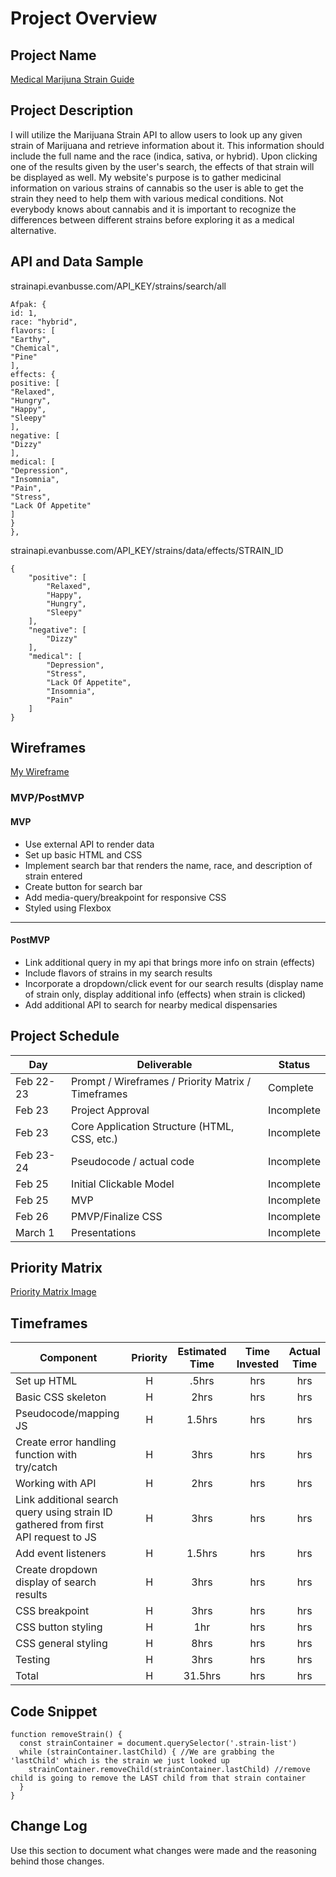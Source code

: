 # Project Overview

## Project Name

[Medical Marijuna Strain Guide]()

## Project Description

I will utilize the Marijuana Strain API to allow users to look up any given strain of Marijuana and retrieve information about it. This information should include the full name and the race (indica, sativa, or hybrid). Upon clicking one of the results given by the user's search, the effects of that strain will be displayed as well. My website's purpose is to gather medicinal information on various strains of cannabis so the user is able to get the strain they need to help them with various medical conditions. Not everybody knows about cannabis and it is important to recognize the differences between different strains before exploring it as a medical alternative.

## API and Data Sample

strainapi.evanbusse.com/API_KEY/strains/search/all

```
Afpak: {
id: 1,
race: "hybrid",
flavors: [
"Earthy",
"Chemical",
"Pine"
],
effects: {
positive: [
"Relaxed",
"Hungry",
"Happy",
"Sleepy"
],
negative: [
"Dizzy"
],
medical: [
"Depression",
"Insomnia",
"Pain",
"Stress",
"Lack Of Appetite"
]
}
},
```
strainapi.evanbusse.com/API_KEY/strains/data/effects/STRAIN_ID

```
{
    "positive": [
        "Relaxed",
        "Happy",
        "Hungry",
        "Sleepy"
    ],
    "negative": [
        "Dizzy"
    ],
    "medical": [
        "Depression",
        "Stress",
        "Lack Of Appetite",
        "Insomnia",
        "Pain"
    ]
}
```


## Wireframes

[My Wireframe](https://wireframe.cc/AoMrsL)


### MVP/PostMVP

#### MVP 
- Use external API to render data
- Set up basic HTML and CSS
- Implement search bar that renders the name, race, and description of strain entered
- Create button for search bar
- Add media-query/breakpoint for responsive CSS
- Styled using Flexbox
---- 


#### PostMVP  

- Link additional query in my api that brings more info on strain (effects)
- Include flavors of strains in my search results
- Incorporate a dropdown/click event for our search results (display name of strain only, display additional info (effects) when strain is clicked)
- Add additional API to search for nearby medical dispensaries

## Project Schedule

|  Day | Deliverable | Status
|---|---| ---|
|Feb 22-23| Prompt / Wireframes / Priority Matrix / Timeframes | Complete
|Feb 23| Project Approval | Incomplete
|Feb 23| Core Application Structure (HTML, CSS, etc.) | Incomplete
|Feb 23-24| Pseudocode / actual code | Incomplete
|Feb 25| Initial Clickable Model  | Incomplete
|Feb 25| MVP | Incomplete
|Feb 26| PMVP/Finalize CSS | Incomplete
|March 1| Presentations | Incomplete

## Priority Matrix

[Priority Matrix Image](https://imgur.com/HnLxbnU)

## Timeframes

| Component | Priority | Estimated Time | Time Invested | Actual Time |
| --- | :---: |  :---: | :---: | :---: |
| Set up HTML | H | .5hrs| hrs | hrs |
| Basic CSS skeleton | H | 2hrs| hrs | hrs |
| Pseudocode/mapping JS | H | 1.5hrs| hrs | hrs |
| Create error handling function with try/catch| H | 3hrs| hrs | hrs |
| Working with API| H | 2hrs| hrs | hrs |
| Link additional search query using strain ID gathered from first API request to JS | H | 3hrs| hrs | hrs |
| Add event listeners | H | 1.5hrs| hrs | hrs |
| Create dropdown display of search results | H | 3hrs| hrs | hrs |
| CSS breakpoint | H | 3hrs| hrs | hrs |
| CSS button styling | H | 1hr| hrs | hrs |
| CSS general styling | H | 8hrs| hrs | hrs |
| Testing | H | 3hrs| hrs | hrs |
| Total | H | 31.5hrs| hrs | hrs |

## Code Snippet

```
function removeStrain() {
  const strainContainer = document.querySelector('.strain-list')
  while (strainContainer.lastChild) { //We are grabbing the 'lastChild' which is the strain we just looked up
    strainContainer.removeChild(strainContainer.lastChild) //remove child is going to remove the LAST child from that strain container
  }
}
```

## Change Log
 Use this section to document what changes were made and the reasoning behind those changes.  
